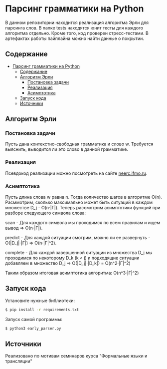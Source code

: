 # Парсинг грамматики на Python
В данном репозитории находится реализация алгоритма Эрли для парсинга слов. В папке tests находятся юнит тесты для каждого алгоритма отдельно. Кроме того, код проверен стресс-тестами. В артефактах работы пайплайна можно найти данные о покрытии.

## Содержание
- [Парсинг грамматики на Python](#парсинг-грамматики-на-python)
  - [Содержание](#содержание)
  - [Алгоритм Эрли](#алгоритм-эрли)
    - [Постановка задачи](#постановка-задачи)
    - [Реализация](#реализация)
    - [Асимптотика](#асимптотика)
  - [Запуск кода](#запуск-кода)
  - [Источники](#источники)

## Алгоритм Эрли
### Постановка задачи
Пусть дана контекстно-свободная грамматика и слово w. Требуется выяснить, выводится ли это слово в данной грамматике.

### Реализация
Псевдокод реализации можно посмотреть на сайте [neerc.ifmo.ru](https://neerc.ifmo.ru/wiki/index.php?title=Алгоритм_Эрли).

### Асимптотика
Пусть длина слова w равна n.
Тогда количество шагов в алгоритме O(n).
Расммотрим, сколько максимально может быть ситуаций в каждом множестве D_j - O(n⋅|Γ|).
Теперь рассмотрим асимптотики функций при разборе следующего символа слова:

scan - Для каждого символа мы проходимся по всем правилам и ищем вывод => O(n⋅|Γ|).

predict - Для каждой ситуации смотрим, можно ли ее развернуть - O(|D_j|⋅|Γ|) => O(n⋅|Γ|^2).

complete - Для каждой завершенной ситуации из множества D_j мы проходимся по некоторому D_k (k < j) и подходящие ситуации добавляем в множество D_j => O(|D_j|⋅|D_k|) = O(n^2⋅|Γ|^2)

Таким образом итоговая асимптотика алгоритма: O(n^3⋅|Γ|^2)

## Запуск кода

Установите нужные библиотеки:
```sh
$ pip install -r requirements.txt
```

Запуск самой программы:
```bash
$ python3 early_parser.py
```

## Источники
Реализовано по мотивам семинаров курса "Формальные языки и трансляции"
